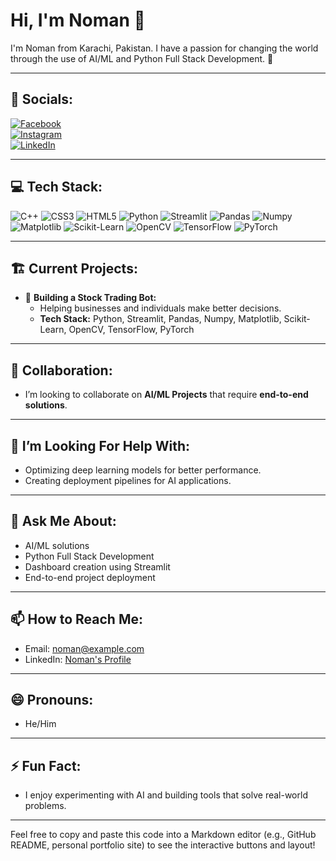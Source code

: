 # Hi, I'm Noman 👋

I'm Noman from Karachi, Pakistan. I have a passion for changing the world through the use of AI/ML and Python Full Stack Development. 🚀  

---

## 🔗 Socials:
[![Facebook](https://img.shields.io/badge/Facebook-1877F2?style=for-the-badge&logo=facebook&logoColor=white)](https://facebook.com)  
[![Instagram](https://img.shields.io/badge/Instagram-E4405F?style=for-the-badge&logo=instagram&logoColor=white)](https://instagram.com)  
[![LinkedIn](https://img.shields.io/badge/LinkedIn-0077B5?style=for-the-badge&logo=linkedin&logoColor=white)](https://linkedin.com)

---

## 💻 Tech Stack:
![C++](https://img.shields.io/badge/C++-00599C?style=for-the-badge&logo=cplusplus&logoColor=white)
![CSS3](https://img.shields.io/badge/CSS3-1572B6?style=for-the-badge&logo=css3&logoColor=white)
![HTML5](https://img.shields.io/badge/HTML5-E34F26?style=for-the-badge&logo=html5&logoColor=white)
![Python](https://img.shields.io/badge/Python-3776AB?style=for-the-badge&logo=python&logoColor=white)
![Streamlit](https://img.shields.io/badge/Streamlit-FF4B4B?style=for-the-badge&logo=streamlit&logoColor=white)
![Pandas](https://img.shields.io/badge/Pandas-150458?style=for-the-badge&logo=pandas&logoColor=white)
![Numpy](https://img.shields.io/badge/Numpy-013243?style=for-the-badge&logo=numpy&logoColor=white)
![Matplotlib](https://img.shields.io/badge/Matplotlib-4C4C4C?style=for-the-badge&logo=python&logoColor=white)
![Scikit-Learn](https://img.shields.io/badge/Scikit--Learn-F7931E?style=for-the-badge&logo=scikit-learn&logoColor=white)
![OpenCV](https://img.shields.io/badge/OpenCV-5C3EE8?style=for-the-badge&logo=opencv&logoColor=white)
![TensorFlow](https://img.shields.io/badge/TensorFlow-FF6F00?style=for-the-badge&logo=tensorflow&logoColor=white)
![PyTorch](https://img.shields.io/badge/PyTorch-EE4C2C?style=for-the-badge&logo=pytorch&logoColor=white)

---

## 🏗️ Current Projects:
- 🔭 **Building a Stock Trading Bot:**  
  - Helping businesses and individuals make better decisions.
  - **Tech Stack:** Python, Streamlit, Pandas, Numpy, Matplotlib, Scikit-Learn, OpenCV, TensorFlow, PyTorch  

---

## 👯 Collaboration:
- I’m looking to collaborate on **AI/ML Projects** that require **end-to-end solutions**.  

---

## 🤔 I’m Looking For Help With:
- Optimizing deep learning models for better performance.
- Creating deployment pipelines for AI applications.

---

## 💬 Ask Me About:
- AI/ML solutions
- Python Full Stack Development
- Dashboard creation using Streamlit  
- End-to-end project deployment

---

## 📫 How to Reach Me:
- Email: [noman@example.com](mailto:noman@example.com)
- LinkedIn: [Noman's Profile](https://linkedin.com/in/noman)

---

## 😄 Pronouns:
- He/Him  

---

## ⚡ Fun Fact:
- I enjoy experimenting with AI and building tools that solve real-world problems.  

---

Feel free to copy and paste this code into a Markdown editor (e.g., GitHub README, personal portfolio site) to see the interactive buttons and layout!

